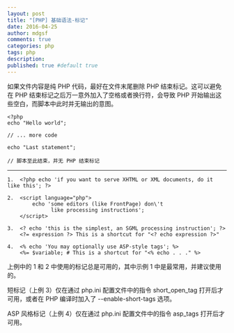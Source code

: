 ```yaml
---
layout: post
title: "[PHP] 基础语法-标记"
date: 2016-04-25
author: mdgsf
comments: true
categories: php
tags: php
description:
published: true #default true
---
```



如果文件内容是纯 PHP 代码，最好在文件末尾删除 PHP 结束标记。这可以避免在 PHP 结束标记之后万一意外加入了空格或者换行符，会导致 PHP 开始输出这些空白，而脚本中此时并无输出的意图。

```
<?php
echo "Hello world";

// ... more code

echo "Last statement";

// 脚本至此结束，并无 PHP 结束标记
```

<hr />



```
1.  <?php echo 'if you want to serve XHTML or XML documents, do it like this'; ?>

2.  <script language="php">
        echo 'some editors (like FrontPage) don\'t
              like processing instructions';
    </script>

3.  <? echo 'this is the simplest, an SGML processing instruction'; ?>
    <?= expression ?> This is a shortcut for "<? echo expression ?>"

4.  <% echo 'You may optionally use ASP-style tags'; %>
    <%= $variable; # This is a shortcut for "<% echo . . ." %>
```

上例中的 1 和 2 中使用的标记总是可用的，其中示例 1 中是最常用，并建议使用的。

短标记（上例 3）仅在通过 php.ini 配置文件中的指令 short_open_tag 打开后才可用，或者在 PHP 编译时加入了 --enable-short-tags 选项。

ASP 风格标记（上例 4）仅在通过 php.ini 配置文件中的指令 asp_tags 打开后才可用。
